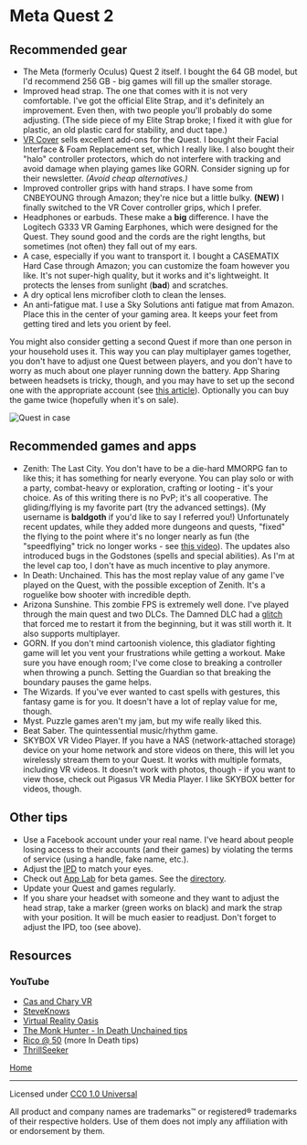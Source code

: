 # Meta Quest 2

## Recommended gear

* The Meta (formerly Oculus) Quest 2 itself. I bought the 64 GB model, but I'd recommend 256 GB - big games will fill up the smaller storage.
* Improved head strap. The one that comes with it is not very comfortable. I've got the official Elite Strap, and it's definitely an improvement. Even then, with two people you'll probably do some adjusting. (The side piece of my Elite Strap broke; I fixed it with glue for plastic, an old plastic card for stability, and duct tape.)
* [VR Cover](https://us.vrcover.com/collections/oculus%E2%84%A2-quest-2) sells excellent add-ons for the Quest. I bought their Facial Interface & Foam Replacement set, which I really like. I also bought their "halo" controller protectors, which do not interfere with tracking and avoid damage when playing games like GORN. Consider signing up for their newsletter. _(Avoid cheap alternatives.)_
* Improved controller grips with hand straps. I have some from CNBEYOUNG through Amazon; they're nice but a little bulky. **(NEW)** I finally switched to the VR Cover controller grips, which I prefer.
* Headphones or earbuds. These make a **big** difference. I have the Logitech G333 VR Gaming Earphones, which were designed for the Quest. They sound good and the cords are the right lengths, but sometimes (not often) they fall out of my ears.
* A case, especially if you want to transport it. I bought a CASEMATIX Hard Case through Amazon; you can customize the foam however you like. It's not super-high quality, but it works and it's lightweight. It protects the lenses from sunlight (**bad**) and scratches.
* A dry optical lens microfiber cloth to clean the lenses.
* An anti-fatigue mat. I use a Sky Solutions anti fatigue mat from Amazon. Place this in the center of your gaming area. It keeps your feet from getting tired and lets you orient by feel.

You might also consider getting a second Quest if more than one person in your household uses it. This way you can play multiplayer games together, you don't have to adjust one Quest between players, and you don't have to worry as much about one player running down the battery. App Sharing between headsets is tricky, though, and you may have to set up the second one with the appropriate account (see [this article](https://www.lifewire.com/share-apps-on-oculus-quest-2-5115954)). Optionally you can buy the game twice (hopefully when it's on sale).

![Quest in case](/vrtips/img/quest_in_case.jpg)

## Recommended games and apps

* Zenith: The Last City. You don't have to be a die-hard MMORPG fan to like this; it has something for nearly everyone. You can play solo or with a party, combat-heavy or exploration, crafting or looting - it's your choice. As of this writing there is no PvP; it's all cooperative. The gliding/flying is my favorite part (try the advanced settings). (My username is **baldgoth** if you'd like to say I referred you!) Unfortunately recent updates, while they added more dungeons and quests, "fixed" the flying to the point where it's no longer nearly as fun (the "speedflying" trick no longer works - see [this video](https://t.co/eoxExnk11q)). The updates also introduced bugs in the Godstones (spells and special abilities). As I'm at the level cap too, I don't have as much incentive to play anymore.
* In Death: Unchained. This has the most replay value of any game I've played on the Quest, with the possible exception of Zenith. It's a roguelike bow shooter with incredible depth.
* Arizona Sunshine. This zombie FPS is extremely well done. I've played through the main quest and two DLCs. The Damned DLC had a [glitch](https://twitter.com/BillSorensen/status/1334337763726950400) that forced me to restart it from the beginning, but it was still worth it. It also supports multiplayer.
* GORN. If you don't mind cartoonish violence, this gladiator fighting game will let you vent your frustrations while getting a workout. Make sure you have enough room; I've come close to breaking a controller when throwing a punch. Setting the Guardian so that breaking the boundary pauses the game helps.
* The Wizards. If you've ever wanted to cast spells with gestures, this fantasy game is for you. It doesn't have a lot of replay value for me, though.
* Myst. Puzzle games aren't my jam, but my wife really liked this.
* Beat Saber. The quintessential music/rhythm game.
* SKYBOX VR Video Player. If you have a NAS (network-attached storage) device on your home network and store videos on there, this will let you wirelessly stream them to your Quest. It works with multiple formats, including VR videos. It doesn't work with photos, though - if you want to view those, check out Pigasus VR Media Player. I like SKYBOX better for videos, though.

## Other tips

* Use a Facebook account under your real name. I've heard about people losing access to their accounts (and their games) by violating the terms of service (using a handle, fake name, etc.).
* Adjust the [IPD](https://support.oculus.com/351344152731317/) to match your eyes.
* Check out [App Lab](https://developer.oculus.com/blog/introducing-app-lab-a-new-way-to-distribute-oculus-quest-apps/) for beta games. See the [directory](https://applab.games/).
* Update your Quest and games regularly.
* If you share your headset with someone and they want to adjust the head strap, take a marker (green works on black) and mark the strap with your position. It will be much easier to readjust. Don't forget to adjust the IPD, too (see above).

## Resources

### YouTube

* [Cas and Chary VR](https://www.youtube.com/channel/UCN0FGqUt7e79xKoPAZQ8tww)
* [SteveKnows](https://www.youtube.com/channel/UCItGV5DOPb5kw4rCQZNmCZg)
* [Virtual Reality Oasis](https://www.youtube.com/channel/UCsmk8NDVMct75j_Bfb9Ah7w)
* [The Monk Hunter - In Death Unchained tips](https://www.youtube.com/channel/UC_D6dmQkTMiXjzXylNhBW_w)
* [Rico @ 50](https://www.youtube.com/channel/UCHRfu5vTFocGeD3rOurZwhA) (more In Death tips)
* [ThrillSeeker](https://www.youtube.com/channel/UCSbdMXOI_3HGiFviLZO6kNA)

[Home](/vrtips/)

***

Licensed under [CC0 1.0 Universal](https://github.com/TrueWill/vrtips/blob/main/LICENSE)

All product and company names are trademarks™ or registered® trademarks of their respective holders. Use of them does not imply any affiliation with or endorsement by them.
